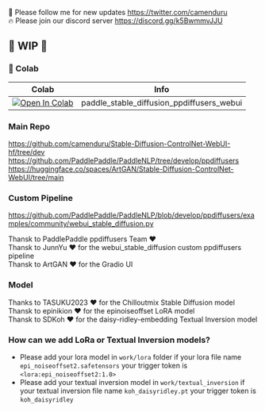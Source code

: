 🐣 Please follow me for new updates https://twitter.com/camenduru <br />
🔥 Please join our discord server https://discord.gg/k5BwmmvJJU <br />

## 🚦 WIP 🚦

### 🦒 Colab

| Colab | Info
| --- | --- |
[![Open In Colab](https://colab.research.google.com/assets/colab-badge.svg)](https://colab.research.google.com/github/camenduru/Stable-Diffusion-ControlNet-WebUI-hf/blob/dev/paddle_stable_diffusion_ppdiffusers_webui.ipynb) | paddle_stable_diffusion_ppdiffusers_webui

### Main Repo
https://github.com/camenduru/Stable-Diffusion-ControlNet-WebUI-hf/tree/dev <br />
https://github.com/PaddlePaddle/PaddleNLP/tree/develop/ppdiffusers <br />
https://huggingface.co/spaces/ArtGAN/Stable-Diffusion-ControlNet-WebUI/tree/main <br />

### Custom Pipeline
https://github.com/PaddlePaddle/PaddleNLP/blob/develop/ppdiffusers/examples/community/webui_stable_diffusion.py <br />

Thansk to PaddlePaddle ppdiffusers Team ❤ <br />
Thansk to JunnYu ❤ for the webui_stable_diffusion custom ppdiffusers pipeline <br />
Thansk to ArtGAN ❤ for the Gradio UI <br />

### Model
Thanks to TASUKU2023 ❤ for the Chilloutmix Stable Diffusion model <br />
Thansk to epinikion ❤ for the epinoiseoffset LoRA model <br />
Thansk to SDKoh ❤ for the daisy-ridley-embedding Textual Inversion model <br />

### How can we add LoRa or Textual Inversion models?
- Please add your lora model in `work/lora` folder if your lora file name `epi_noiseoffset2.safetensors` your trigger token is `<lora:epi_noiseoffset2:1.0>`
- Please add your textual inversion model in `work/textual_inversion` if your textual inversion file name `koh_daisyridley.pt` your trigger token is `koh_daisyridley`
